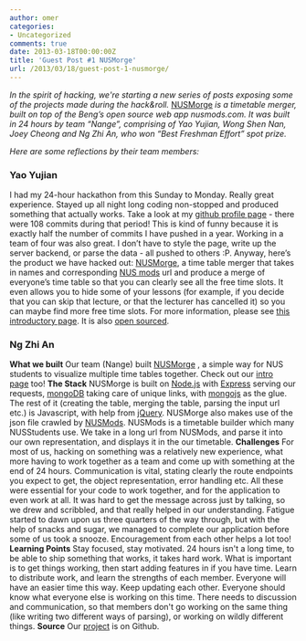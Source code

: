 ```yaml
---
author: omer
categories:
- Uncategorized
comments: true
date: 2013-03-18T00:00:00Z
title: 'Guest Post #1 NUSMorge'
url: /2013/03/18/guest-post-1-nusmorge/
---
```


<em>In the spirit of hacking, we're starting a new series of posts exposing some of the projects made during the hack&amp;roll.</em> <a href="http://morge.nuscomputing.com/" target="_blank">NUSMorge</a><em> is a timetable merger, built on top of the Beng’s open source web app nusmods.com. It was built in 24 hours by team “Nange”, comprising of Yao Yujian, Wong Shen Nan, Joey Cheong and Ng Zhi An, who won “Best Freshman Effort” spot prize.</em>

<em> Here are some reflections by their team members:</em>
<h3>Yao Yujian</h3>
I had my 24-hour hackathon from this Sunday to Monday. Really great experience. Stayed up all night long coding non-stopped and produced something that actually works. Take a look at my <a href="https://github.com/yyjhao">github profile page</a> - there were 108 commits during that period! This is kind of funny because it is exactly half the number of commits I have pushed in a year.
Working in a team of four was also great. I don’t have to style the page, write up the server backend, or parse the data - all pushed to others :P.
Anyway, here’s the product we have hacked out: <a href="http://morge.nuscomputing.com/">NUSMorge</a>, a time table merger that takes in names and corresponding <a href="http://nusmods.com/">NUS mods</a> url and produce a merge of everyone’s time table so that you can clearly see all the free time slots. It even allows you to hide some of your lessons (for example, if you decide that you can skip that lecture, or that the lecturer has cancelled it) so you can maybe find more free time slots. For more information, please see <a href="http://yjyao.com/NUSMorge/">this introductory page</a>. It is also <a href="https://github.com/yyjhao/NUSMorge">open sourced</a>.
<h3>Ng Zhi An</h3>
<strong>What we built</strong>
Our team (Nange) built <a href="http://morge.nuscomputing.com/">NUSMorge</a> , a simple way for NUS students to visualize multiple time tables together. Check out our <a href="http://yjyao.com/NUSMorge/">intro page</a> too!
<strong>The Stack</strong>
NUSMorge is built on <a href="https://github.com/ngzhian/blog/blob/master/www.nodejs.org">Node.js</a> with <a href="https://github.com/ngzhian/blog/blob/master/www.expressjs.com">Express</a> serving our requests, <a href="http://www.mongodb.org/">mongoDB</a> taking care of unique links, with <a href="https://github.com/gett/mongojs">mongojs</a> as the glue. The rest of it (creating the table, merging the table, parsing the input url etc.) is Javascript, with help from <a href="http://jquery.com/">jQuery</a>.
NUSMorge also makes use of the json file crawled by <a href="http://nusmods.com/">NUSMods</a>. NUSMods is a timetable builder which many NUSStudents use. We take in a long url from NUSMods, and parse it into our own representation, and displays it in the our timetable.
<strong>Challenges</strong>
For most of us, hacking on something was a relatively new experience, what more having to work together as a team and come up with something at the end of 24 hours.
Communication is vital, stating clearly the route endpoints you expect to get, the object representation, error handling etc. All these were essential for your code to work together, and for the application to even work at all. It was hard to get the message across just by talking, so we drew and scribbled, and that really helped in our understanding.
Fatigue started to dawn upon us three quarters of the way through, but with the help of snacks and sugar, we managed to complete our application before some of us took a snooze.
Encouragement from each other helps a lot too!
<strong>Learning Points</strong>
Stay focused, stay motivated. 24 hours isn't a long time, to be able to ship something that works, it takes hard work. What is important is to get things working, then start adding features in if you have time.
Learn to distribute work, and learn the strengths of each member. Everyone will have an easier time this way.
Keep updating each other. Everyone should know what everyone else is working on this time. There needs to discussion and communication, so that members don't go working on the same thing (like writing two different ways of parsing), or working on wildly different things.
<strong>Source</strong>
Our <a href="https://github.com/yyjhao/NUSMorge">project</a> is on Github.

&nbsp;
